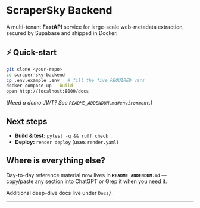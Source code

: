 # ScraperSky Backend

A multi-tenant **FastAPI** service for large-scale web-metadata extraction, secured by Supabase and shipped in Docker.

## ⚡ Quick-start

```bash
git clone <your-repo>
cd scraper-sky-backend
cp .env.example .env   # fill the five REQUIRED vars
docker compose up --build
open http://localhost:8000/docs
```

*(Need a demo JWT? See `README_ADDENDUM.md#environment`.)*

## Next steps

- **Build & test:** `pytest -q && ruff check .`
- **Deploy:** `render deploy` (uses `render.yaml`)

## Where is everything else?

Day-to-day reference material now lives in **`README_ADDENDUM.md`** — copy/paste any section into ChatGPT or Grep it when you need it.

Additional deep-dive docs live under `Docs/`.

---

